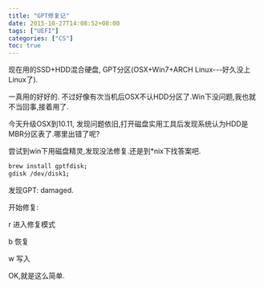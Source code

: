 ```yaml
---
title: "GPT修复记"
date: 2015-10-27T14:08:52+08:00
tags: ["UEFI"]
categories: ["CS"]
toc: true
---
```


现在用的SSD+HDD混合硬盘, GPT分区(OSX+Win7+ARCH Linux---好久没上Linux了). 

一真用的好好的. 不过好像有次当机后OSX不认HDD分区了.Win下没问题,我也就不当回事,接着用了.

今天升级OSX到10.11, 发现问题依旧,打开磁盘实用工具后发现系统认为HDD是MBR分区表了.哪里出错了呢?

尝试到win下用磁盘精灵,发现没法修复.还是到*nix下找答案吧.

```zsh
brew install gptfdisk;
gdisk /dev/disk1;
```
发现GPT: damaged.

开始修复:

r 进入修复模式

b 恢复

w 写入

OK,就是这么简单.